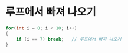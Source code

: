 # 루프에서 빠져 나오기

```csharp
for(int i = 0; i < 10; i++)
{
    if (i == 7) break;   // 루프에서 빠져 나오기
}

```

